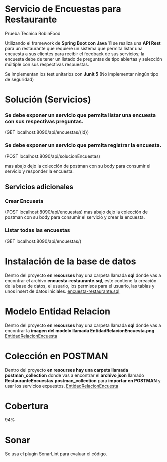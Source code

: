 # Servicio de Encuestas para Restaurante
Prueba Tecnica RobinFood

Utilizando el framework de **Spring Boot con Java 11** se realiza una **API Rest** para un restaurante que requiere un sistema que permita listar una encuesta a sus clientes para recibir el feedback de sus servicios; la encuesta debe de tener un listado de preguntas de tipo abiertas y selección múltiple con sus respectivas respuestas.

Se Implementan los test unitarios con **Junit 5**
(No implementar ningún tipo de seguridad)

# Solución (Servicios)
### Se debe exponer un servicio que permita listar una encuesta con sus respectivas preguntas. 
(GET localhost:8090/api/encuestas/{id})

### Se debe exponer un servicio que permita registrar la encuesta. 
(POST localhost:8090/api/solucionEncuestas) 

mas abajo dejo la colección de postman con su body para consumir el servicio y responder la encuesta.

## Servicios adicionales
### Crear Encuesta 
(POST localhost:8090/api/encuestas) 
mas abajo dejo la colección de postman con su body para consumir el servicio y crear la encuesta.

### Listar todas las encuestas
(GET localhost:8090/api/encuestas/)

# Instalación de la base de datos
Dentro del proyecto **en resourses** hay una carpeta llamada **sql** donde vas a encontrar el archivo **encuesta-restaurante.sql**, este contiene la creación de la base de datos, el usuario, los permisos para el usuario, las tablas y unos insert de datos iniciales.
[encuesta-restaurante.sql](https://github.com/JuancaTrucosTips/RestauranteEncuesta/blob/master/src/main/resources/sql/encuesta-restaurante.sql)

# Modelo Entidad Relacion
Dentro del proyecto **en resourses** hay una carpeta llamada **sql** donde vas a encontrar la **imagen del modelo llamada EntidadRelacionEncuesta.png**
[EntidadRelacionEncuesta](https://github.com/JuancaTrucosTips/RestauranteEncuesta/blob/master/src/main/resources/sql/EntidadRelacionEncuestas.png)

# Colección en POSTMAN
Dentro del proyecto **en resourses hay una carpeta llamada postman_collection** donde vas a encontrar el **archivo json** llamado **RestauranteEncuestas.postman_collection** para **importar en POSTMAN** y usar los servicios expuestos.
[EntidadRelacionEncuesta](https://github.com/JuancaTrucosTips/RestauranteEncuesta/tree/master/src/main/resources/postman_collection)

# Cobertura
94%

# Sonar
Se usa el plugin SonarLint para evaluar el código.
